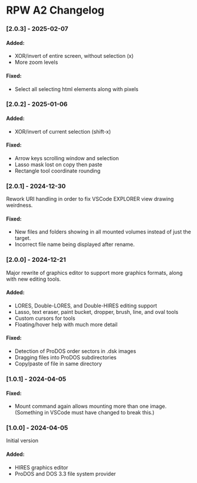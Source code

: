 # RPW A2 Changelog

### [2.0.3] - 2025-02-07

#### Added:
* XOR/invert of entire screen, without selection (x)
* More zoom levels

#### Fixed:
* Select all selecting html elements along with pixels

### [2.0.2] - 2025-01-06

#### Added:
* XOR/invert of current selection (shift-x)

#### Fixed:
* Arrow keys scrolling window and selection
* Lasso mask lost on copy then paste
* Rectangle tool coordinate rounding

### [2.0.1] - 2024-12-30

Rework URI handling in order to fix VSCode EXPLORER view drawing weirdness.

#### Fixed:
* New files and folders showing in all mounted volumes instead of just the target.
* Incorrect file name being displayed after rename.

### [2.0.0] - 2024-12-21

Major rewrite of graphics editor to support more graphics formats, along with new editing tools.

#### Added:
* LORES, Double-LORES, and Double-HIRES editing support
* Lasso, text eraser, paint bucket, dropper, brush, line, and oval tools
* Custom cursors for tools
* Floating/hover help with much more detail

#### Fixed:
* Detection of ProDOS order sectors in .dsk images
* Dragging files into ProDOS subdirectories
* Copy/paste of file in same directory

### [1.0.1] - 2024-04-05

#### Fixed:

* Mount command again allows mounting more than one image.  (Something in VSCode must have changed to break this.)

### [1.0.0] - 2024-04-05

Initial version

#### Added:

* HIRES graphics editor
* ProDOS and DOS 3.3 file system provider
